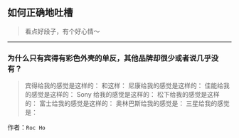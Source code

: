 ## 如何正确地吐槽

> 看点好段子，有个好心情～


 
---

### 为什么只有宾得有彩色外壳的单反，其他品牌却很少或者说几乎没有？

> 宾得给我的感觉是这样的：
> 和这样：
> 尼康给我的感觉是这样的：
> 佳能给我的感觉是这样的：
> Sony 给我的感觉是这样的：
> 松下给我的感觉是这样的：
> 富士给我的感觉是这样的：
> 奥林巴斯给我的感觉是：
> 三星给我的感觉是：


作者：`Roc Ho`